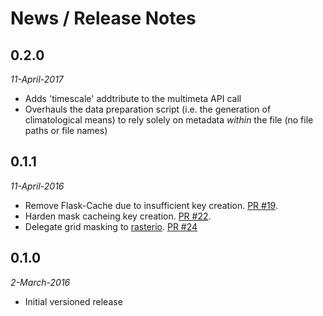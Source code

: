 # News / Release Notes

## 0.2.0

*11-April-2017*

* Adds 'timescale' addtribute to the multimeta API call
* Overhauls the data preparation script (i.e. the generation of climatological means) to rely solely on metadata *within* the file (no file paths or file names)

## 0.1.1

*11-April-2016*

* Remove Flask-Cache due to insufficient key creation. [PR #19](https://github.com/pacificclimate/climate-explorer-backend/pull/19).
* Harden mask cacheing key creation. [PR #22](https://github.com/pacificclimate/climate-explorer-backend/pull/22).
* Delegate grid masking to [rasterio](https://github.com/mapbox/rasterio). [PR #24](https://github.com/pacificclimate/climate-explorer-backend/pull/24)

## 0.1.0

*2-March-2016*

* Initial versioned release
